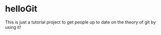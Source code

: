 # helloGit

This is just a tutorial project to get people up to date on the theory of git by using it!
